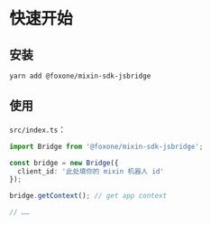 # 快速开始

## 安装

```shell
yarn add @foxone/mixin-sdk-jsbridge
```

## 使用
`src/index.ts`：
```typescript
import Bridge from '@foxone/mixin-sdk-jsbridge';

const bridge = new Bridge({
  client_id: '此处填你的 mixin 机器人 id'
});

bridge.getContext(); // get app context 

// ……
```